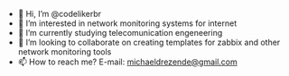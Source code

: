 - 👋 Hi, I’m @codelikerbr
- 👀 I’m interested in network monitoring systems for internet
- 🌱 I’m currently studying telecomunication engeneering
- 💞️ I’m looking to collaborate on creating templates for zabbix and other network monitoring tools
- 📫 How to reach me? E-mail: michaeldrezende@gmail.com

<!---
codelikerbr/codelikerbr is a ✨ special ✨ repository because its `README.md` (this file) appears on your GitHub profile.
You can click the Preview link to take a look at your changes.
--->
